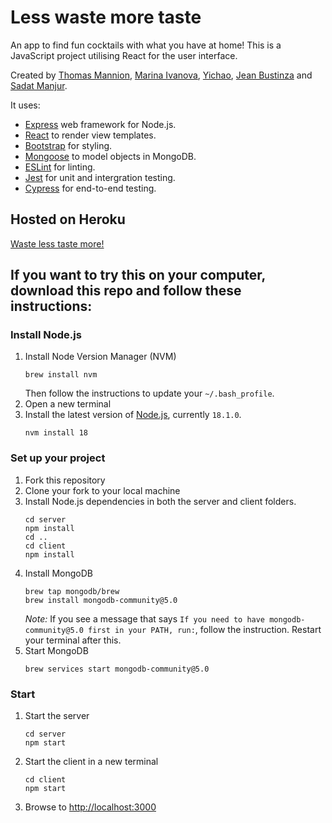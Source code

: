 # Less waste more taste

An app to find fun cocktails with what you have at home!
This is a JavaScript project utilising React for the user interface.

Created by [Thomas Mannion](https://github.com/TomMannion), [Marina Ivanova](https://github.com/MarinaIvanova-1), [Yichao](https://github.com/oahciy), [Jean Bustinza](https://github.com/jeanbu) and [Sadat Manjur](https://github.com/Sadat15).

It uses:

- [Express](https://expressjs.com/) web framework for Node.js.
- [React](https://reactjs.org/) to render view templates.
- [Bootstrap](https://getbootstrap.com/) for styling.
- [Mongoose](https://mongoosejs.com) to model objects in MongoDB.
- [ESLint](https://eslint.org) for linting.
- [Jest](https://jestjs.io/) for unit and intergration testing.
- [Cypress](https://www.cypress.io/) for end-to-end testing.

## Hosted on Heroku

[Waste less taste more!](https://less-waste-more-taste.herokuapp.com/)

## If you want to try this on your computer, download this repo and follow these instructions:

### Install Node.js

1. Install Node Version Manager (NVM)
   ```
   brew install nvm
   ```
   Then follow the instructions to update your `~/.bash_profile`.
2. Open a new terminal
3. Install the latest version of [Node.js](https://nodejs.org/en/), currently `18.1.0`.
   ```
   nvm install 18
   ```

### Set up your project

1. Fork this repository
2. Clone your fork to your local machine
3. Install Node.js dependencies in both the server and client folders.
   ```
   cd server
   npm install
   cd ..
   cd client
   npm install
   ```
4. Install MongoDB
   ```
   brew tap mongodb/brew
   brew install mongodb-community@5.0
   ```
   *Note:* If you see a message that says `If you need to have mongodb-community@5.0 first in your PATH, run:`, follow the instruction. Restart your terminal after this.
6. Start MongoDB
   ```
   brew services start mongodb-community@5.0
   ```

### Start

1. Start the server
   ```
   cd server
   npm start
   ```
2. Start the client in a new terminal
   ```
   cd client
   npm start
   ```
3. Browse to [http://localhost:3000](http://localhost:3000)
